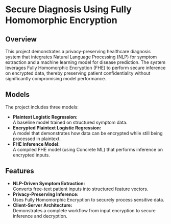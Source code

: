 # Secure Diagnosis Using Fully Homomorphic Encryption

## Overview
This project demonstrates a privacy-preserving healthcare diagnosis system that integrates Natural Language Processing (NLP) for symptom extraction and a machine learning model for disease prediction. The system leverages Fully Homomorphic Encryption (FHE) to perform secure inference on encrypted data, thereby preserving patient confidentiality without significantly compromising model performance.

## Models

The project includes three models:
- **Plaintext Logistic Regression:**  
  A baseline model trained on structured symptom data.
- **Encrypted Plaintext Logistic Regression:**  
  A model that demonstrates how data can be encrypted while still being processed in plaintext.
- **FHE Inference Model:**  
  A compiled FHE model (using Concrete ML) that performs inference on encrypted inputs.

## Features

- **NLP-Driven Symptom Extraction:**  
  Converts free-text patient inputs into structured feature vectors.
- **Privacy-Preserving Inference:**  
  Uses Fully Homomorphic Encryption to securely process sensitive data.
- **Client-Server Architecture:**  
  Demonstrates a complete workflow from input encryption to secure inference and decryption.